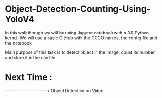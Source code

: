 # Object-Detection-Counting-Using-YoloV4

In this walkthrough we will be using Jupyter notebook with a 3.9 Python kernel. We will use a basic GitHub with the COCO names, the config file and the notebook. 

Main purpose of this task is to detect object in the image, count its number and store it in the csv file.

# Next Time :
--------------------> Object Detection on Video
